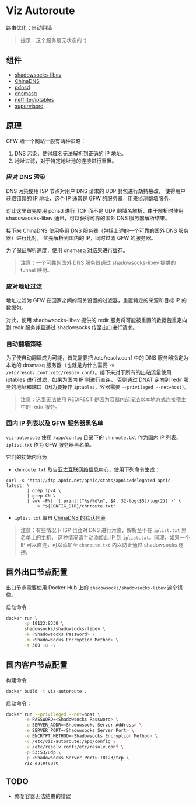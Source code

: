 # Viz Autoroute

路由优化；自动翻墙

> 提示：这个服务是无状态的 :)

## 组件

* [shadowsocks-libev](https://github.com/shadowsocks/shadowsocks-libev)
* [ChinaDNS](https://github.com/shadowsocks/ChinaDNS)
* [pdnsd](http://members.home.nl/p.a.rombouts/pdnsd/)
* [dnsmasq](http://www.thekelleys.org.uk/dnsmasq/doc.html)
* [netfilter/iptables](http://www.netfilter.org/)
* [supervisord](http://supervisord.org/)

## 原理

GFW 墙一个网站一般有两种策略：

1. DNS 污染，使得域名无法解析到正确的 IP 地址。
2. 地址过滤，对于特定地址池的连接进行重置。

### 应对 DNS 污染

DNS 污染使用 ISP 节点对用户 DNS 请求的 UDP 封包进行劫持篡改，
使得用户获取错误的 IP 地址，这个 IP 通常是 GFW 的服务器，用来侦测翻墙服务。

对此这里首先使用 pdnsd 进行 TCP 而不是 UDP 的域名解析，由于解析时使用 shadowsocks-libev 通讯，可以获得可靠的国外 DNS 服务器解析结果。

接下来 ChinaDNS 使用多组 DNS 服务器（包括上述的一个可靠的国外 DNS 服务器）进行比对， 优先解析到国内的 IP，同时过滤 GFW 的服务器。

为了保证解析速度，使用 dnsmasq 对结果进行缓存。

> 注意：一个可靠的国外 DNS 服务器通过 shadowsocks-libev 提供的 tunnel 映射。

### 应对地址过滤

地址过滤为 GFW 在国家之间的网关设置的过滤器，重置特定的来源和目标 IP 的数据包。

对此，使用 shadowsocks-libev 提供的 redir 服务将可能被重置的数据包重定向到
redir 服务并且通过 shadowsocks 传至出口进行请求。

### 自动翻墙策略

为了使自动翻墙成为可能，首先需要把 /etc/resolv.conf 中的 DNS 服务器指定为本地的
dnsmasq 服务器（也就是为什么需要 `-v /etc/resolv.conf:/etc/resolv.conf`）。接下来对于所有的出站流量使用 iptables 进行过滤，如果为国内 IP 则进行直连，
否则通过 DNAT 定向到 redir 服务的地址和端口（因为要操作 `iptables`，容器需要
`--privileged --net=host`）。

> 注意：这里无法使用 REDIRECT 是因为容器内部没法以本地方式连接宿主中的 redir 服务。

### 国内 IP 列表以及 GFW 服务器黑名单

`viz-autoroute` 使用 `/app/config` 目录下的 `chnroute.txt` 作为国内 IP 列表、
`iplist.txt` 作为 GFW 服务器黑名单。

它们的初始内容为

* `chnroute.txt` 取自[亚太互联网络信息中心](https://www.apnic.net/)，使用下列命令生成：

```
curl -s 'http://ftp.apnic.net/apnic/stats/apnic/delegated-apnic-latest' \
        | grep ipv4 \
        | grep CN \
        | awk -F\| '{ printf("%s/%d\n", $4, 32-log($5)/log(2)) }' \
            > "${CONFIG_DIR}/chnroute.txt"
```

* `iplist.txt` 取自 [ChinaDNS 的默认列表](https://raw.githubusercontent.com/shadowsocks/ChinaDNS/master/iplist.txt)

> 注意：有些情况下 ISP 也会对 DNS 进行污染，解析至不在 `iplist.txt` 黑名单上的主机，
这种情况请手动添加此 IP 到 `iplist.txt`。同理，如果一个 IP 可以直连，可以添加至
`chnroute.txt` 内以防止通过 shadowsocks 连接。

## 国外出口节点配置

出口节点需要使用 Docker Hub 上的 `shadowsocks/shadowsocks-libev` 这个镜像。

启动命令：

```bash
docker run \
       -p 18123:8338 \
       shadowsocks/shadowsocks-libev \
       -k <Shadowsocks Password> \
       -m <Shadowsocks Encryption Method> \
       -t 300 -u -v
```

## 国内客户节点配置

构建命令：

```bash
docker build -t viz-autoroute .
```

启动命令：

```bash
docker run --privileged --net=host \
       -e PASSWORD=<Shadowsocks Password> \
       -e SERVER_ADDR=<Shadowsocks Server Address> \
       -e SERVER_PORT=<Shadowsocks Server Port> \
       -e ENCRYPT_METHOD=<Shadowsocks Encryption Method> \
       -v /etc/viz-autoroute:/app/config \
       -v /etc/resolv.conf:/etc/resolv.conf \
       -p 53:53/udp \
       -p <Shadowsocks Server Port>:18123/tcp \
       viz-autoroute
```

## TODO

* 修复容器无法结束的错误
